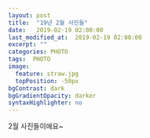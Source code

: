 ```yaml
---
layout: post
title:  "19년 2월 사진들"
date:   2019-02-19 02:00:00
last_modified_at:  2019-02-19 02:00:00
excerpt: ""
categories: PHOTO
tags:  PHOTO
image:
  feature: straw.jpg
  topPosition: -50px
bgContrast: dark
bgGradientOpacity: darker
syntaxHighlighter: no
---
```


<div class="img img--fullContainer img--14xLeading" style="background-image: url({{ site.baseurl_posts_img }}190201.jpg);"></div>

<div class="img img--fullContainer img--14xLeading" style="background-image: url({{ site.baseurl_posts_img }}190202.jpg);"></div>

2월  사진들이에요~
